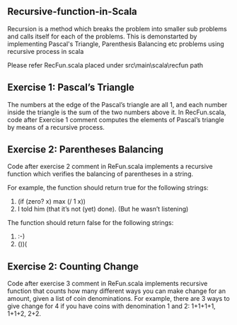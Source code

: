 ## Recursive-function-in-Scala

Recursion is a method which breaks the problem into smaller sub problems and calls itself for each of the problems. This is demonstarted by implementing Pascal's Triangle, Parenthesis Balancing etc problems using recursive process in scala 

Please refer RecFun.scala placed under src\main\scala\recfun path 

## Exercise 1: Pascal’s Triangle

The numbers at the edge of the Pascal’s triangle are all 1, and each number inside the triangle is the sum of the two numbers above it. 
In RecFun.scala, code after Exercise 1 comment computes the elements of Pascal’s triangle by means of a recursive process.

## Exercise 2: Parentheses Balancing

Code after exercise 2 comment in ReFun.scala implements a recursive function which verifies the balancing of parentheses in a string.

For example, the function should return true for the following strings:
1. (if (zero? x) max (/ 1 x))
2. I told him (that it’s not (yet) done). (But he wasn’t listening)

The function should return false for the following strings:
1. :-)
2. ())(

## Exercise 2: Counting Change

Code after exercise 3 comment in ReFun.scala implements recursive function that counts how many different ways you can make change for an amount, given a list of coin denominations. For example, there are 3 ways to give change for 4 if you have coins with denomination 1 and 2: 1+1+1+1, 1+1+2, 2+2.
